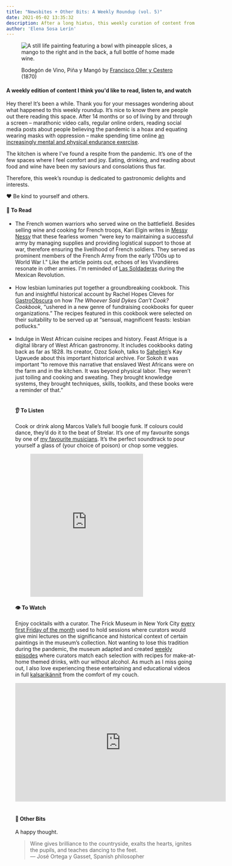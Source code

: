 ```yaml
---
title: "Newsbites + Other Bits: A Weekly Roundup (vol. 5)" 
date: 2021-05-02 13:35:32
description: After a long hiatus, this weekly curation of content from different corners of the internet is back and it features plenty of culinary and drinking history and fun.
author: 'Elena Sosa Lerín'
---
```

<figure>
<img data-src="https://res.cloudinary.com/esarin72/image/upload/q_auto:best/v1619995110/bodegon_vxjfrf.jpg" loading="lazy" alt="A still life painting featuring a bowl with pineapple slices, a mango to the right and in the back, a full bottle of home made wine." class="lazyload">
<figcaption>
    <p>Bodegón de Vino, Piña y Mangó by <a href="https://artsandculture.google.com/asset/bodegón-de-vino-piña-y-mangó-francisco-oller-y-cestero/LgEqw0m-UX2viA?hl=en" target=" blank"> Francisco Oller y Cestero</a> (1870)</p>
</figcaption>
</figure>

#### A weekly edition of content I think you'd like to read, listen to, and watch

Hey there! It’s been a while. Thank you for your messages wondering about what happened to this weekly roundup. It’s nice to know there are people out there reading this space. After 14 months or so of living by and through a screen – marathonic video calls, regular online orders, reading social media posts about people believing the pandemic is a hoax and equating wearing masks with oppression – make spending time online <a href="https://www.elenasosalerin.com/posts/2021/a-year-or-so-later-how-my-life-has-changed-since-the-onset-of-the-pandemic/">an increasingly mental and physical endurance exercise</a>.

The kitchen is where I’ve found a respite from the pandemic. It’s one of the few spaces where I feel comfort and joy. Eating, drinking, and reading about food and wine have been my saviours and consolations thus far. 

Therefore, this week’s roundup is dedicated to gastronomic delights and interests. 

<span role="img" aria-label="heart">❤️</span> Be kind to yourself and others.
<div class="separator"></div>

#### <span role="img" aria-label="open book">📖</span> To Read

<ul class="list">
<li>
<span class="thick">The French women warriors who served wine on the battlefield.</span> Besides selling wine and cooking for French troops, <span class="thick">Kari Elgin</span> writes in <a href="http://bit.ly/2eVAxpt" target=" blank"><span class="thick"> Messy Nessy</a></span> that these fearless women “were key to maintaining a successful army by managing supplies and providing logistical support to those at war, therefore ensuring the livelihood of French soldiers. They served as prominent members of the French Army from the early 1700s up to World War I." Like the article points out, echoes of les Vivandières resonate in other armies. I'm reminded of <a href="https://bit.ly/2RmYLiD" target=" blank"><span class="thick"> Las Soldaderas</a></span> during the Mexican Revolution. 
</li>
<br>

<li>
<span class="thick">How lesbian luminaries put together a groundbreaking cookbook.</span> This fun and insightful historical account by <span class="thick">Rachel Hopes Cleves</span> for <a href="https://bit.ly/3eag9QI" target=" blank"><span class="thick">GastroObscura</a></span> on how <em>The Whoever Said Dykes Can’t Cook? Cookbook</em>, “ushered in a new genre of fundraising cookbooks for queer organizations.” The recipes featured in this cookbook were selected on their suitability to be served up at “sensual, magnificent feasts: lesbian potlucks.”
</li>
<br>

<li>
<span class="thick">Indulge in West African cuisine recipes and history.</span> Feast Afrique is a digital library of West African gastronomy. It includes cookbooks dating back as far as 1828. Its creator, Ozoz Sokoh, talks to <a href="https://bit.ly/3eLHpUR" target=" blank"><span class="thick">Sahelien</a></span>’s <span class="thick">Kay Ugwuede</span> about this important historical archive. For Sokoh it was important “to remove this narrative that enslaved West Africans were on the farm and in the kitchen. It was beyond physical labor. They weren’t just toiling and cooking and sweating. They brought knowledge systems, they brought techniques, skills, toolkits, and these books were a reminder of that.”
</li>
<br>
<div class="separator"></div>

#### <span role="img" aria-label="ear">👂</span> To Listen

<span class="thick">Cook or drink along Marcos Valle’s full boogie funk.</span> If colours could dance, they’d do it to the beat of Strelar. It’s one of my favourite songs by one of <a href="https://bit.ly/3xGqRpM" target="blank">my favourite musicians</a>. It’s the perfect soundtrack to pour yourself a glass of (your choice of poison) or chop some veggies. 


<figure>
<iframe src="https://open.spotify.com/embed/track/2koS4fD3kzizdnzWzyrxyT" width="300" height="380" frameborder="0" allowtransparency="true" allow="encrypted-media"></iframe>
</figure>
<div class="separator"></div>

#### <span role="img" aria-label="single eye">👁️</span> To Watch

<span class="thick">Enjoy cocktails with a curator.</span> The Frick Museum in New York City <a href="https://bit.ly/3gWO15y" target="blank">every first Friday of the month</a> used to hold sessions where curators would give mini lectures on the significance and historical context of certain paintings in the museum’s collection. Not wanting to lose this tradition during the pandemic, the museum adapted and created <a href="https://www.youtube.com/playlist?list=PLNVeJpU2DHHR_0y_Zvgn3MgZQQFcFx2eI" target="blank">weekly episodes</a> where curators match each selection with recipes for make-at-home themed drinks, with our without alcohol. As much as I miss going out, I also love experiencing these entertaining and educational videos in full <a href="https://bit.ly/3xK580b" target="blank"> kalsarikännit</a> from the comfort of my couch.

<div class="video-container">
<iframe width="560" height="315" src="https://www.youtube.com/embed/zjoTnUXflAI" title="YouTube video player" frameborder="0" allow="accelerometer; autoplay; clipboard-write; encrypted-media; gyroscope; picture-in-picture" allowfullscreen></iframe>
</div>
<br>
<div class="separator"></div>

#### <span role="img" aria-label="sparkler">🎇</span> Other Bits

<span class="thick">A happy thought.
<blockquote>
<p>
Wine gives brilliance to the countryside, exalts the hearts, ignites the pupils, and teaches dancing to the feet. 
<br>
&#8212 José Ortega y Gasset, Spanish philosopher 
</p>
</blockquote>
<br>
 